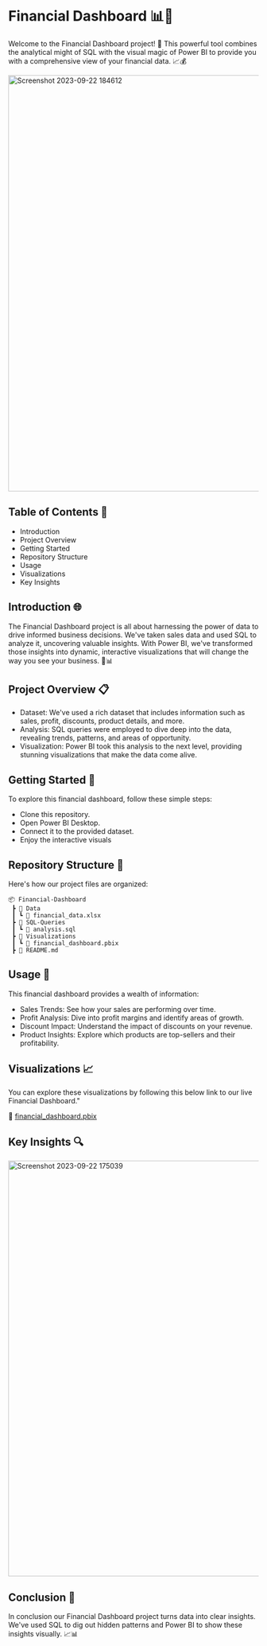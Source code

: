 # Financial Dashboard 📊🚀
Welcome to the Financial Dashboard project! 🌟 This powerful tool combines the analytical might of SQL with the visual magic of Power BI to provide you with a comprehensive view of your financial data. 📈💰

<img width="837" alt="Screenshot 2023-09-22 184612" src="https://github.com/DataAsh21/FINANCIAL_ANALYSIS_MEGA_PROJECT/assets/133566238/0d3e01cf-cad0-4db0-8876-dbe412ee130f">

## Table of Contents 📑
- Introduction
- Project Overview
- Getting Started
- Repository Structure
- Usage
- Visualizations
- Key Insights

##  Introduction 🌐
The Financial Dashboard project is all about harnessing the power of data to drive informed business decisions. We've taken sales data and used SQL to analyze it, uncovering valuable insights. With Power BI, we've transformed those insights into dynamic, interactive visualizations that will change the way you see your business. 🚀📊

## Project Overview 📋
- Dataset: We've used a rich dataset that includes information such as sales, profit, discounts, product details, and more.
- Analysis: SQL queries were employed to dive deep into the data, revealing trends, patterns, and areas of opportunity.
- Visualization: Power BI took this analysis to the next level, providing stunning visualizations that make the data come alive.


## Getting Started 🚀

To explore this financial dashboard, follow these simple steps:

- Clone this repository.
- Open Power BI Desktop.
- Connect it to the provided dataset.
- Enjoy the interactive visuals

## Repository Structure 📁
Here's how our project files are organized:

~~~
📦 Financial-Dashboard
 ┣ 📂 Data
 ┃ ┗ 📜 financial_data.xlsx
 ┣ 📂 SQL-Queries
 ┃ ┗ 📜 analysis.sql
 ┣ 📂 Visualizations
 ┃ ┗ 📜 financial_dashboard.pbix
 ┣ 📜 README.md

~~~

## Usage 💼

This financial dashboard provides a wealth of information:

- Sales Trends: See how your sales are performing over time.
- Profit Analysis: Dive into profit margins and identify areas of growth.
- Discount Impact: Understand the impact of discounts on your revenue.
- Product Insights: Explore which products are top-sellers and their profitability.

## Visualizations 📈

You can explore these visualizations by following this  below link to our live Financial Dashboard."

📜 [financial_dashboard.pbix](https://github.com/DataAsh21/FINANCIAL_ANALYSIS_MEGA_PROJECT/blob/733b2c8c38bdef79700c30acdae4e86cb85d8621/FINANCIAL%20DASHBOARD.pbix)

## Key Insights 🔍
<img width="836" alt="Screenshot 2023-09-22 175039" src="https://github.com/DataAsh21/FINANCIAL_ANALYSIS_MEGA_PROJECT/assets/133566238/30a4067e-13cd-4e88-a6cd-d9dbf285d9e8">

## Conclusion 🌟

In conclusion our Financial Dashboard project turns data into clear insights. We've used SQL to dig out hidden patterns and Power BI to show these insights visually. 📈📊

